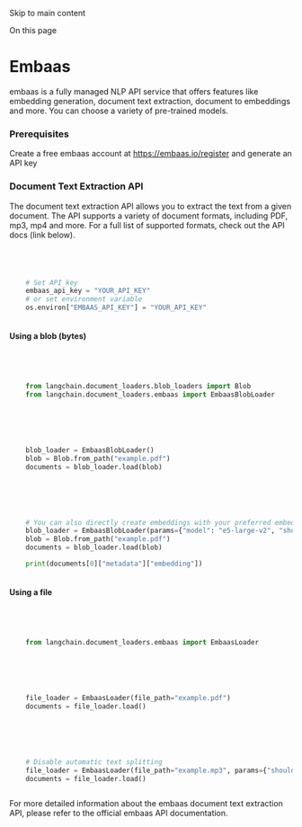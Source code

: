 

Skip to main content

On this page

# Embaas

embaas is a fully managed NLP API service that offers features like embedding generation, document text extraction, document to embeddings and more. You can choose a variety of pre-trained models.

### Prerequisites​

Create a free embaas account at https://embaas.io/register and generate an API key

### Document Text Extraction API​

The document text extraction API allows you to extract the text from a given document. The API supports a variety of document formats, including PDF, mp3, mp4 and more. For a full list of supported
formats, check out the API docs (link below).

```python




    # Set API key
    embaas_api_key = "YOUR_API_KEY"
    # or set environment variable
    os.environ["EMBAAS_API_KEY"] = "YOUR_API_KEY"



```


#### Using a blob (bytes)​

```python




    from langchain.document_loaders.blob_loaders import Blob
    from langchain.document_loaders.embaas import EmbaasBlobLoader



```


```python




    blob_loader = EmbaasBlobLoader()
    blob = Blob.from_path("example.pdf")
    documents = blob_loader.load(blob)



```


```python




    # You can also directly create embeddings with your preferred embeddings model
    blob_loader = EmbaasBlobLoader(params={"model": "e5-large-v2", "should_embed": True})
    blob = Blob.from_path("example.pdf")
    documents = blob_loader.load(blob)

    print(documents[0]["metadata"]["embedding"])



```


#### Using a file​

```python




    from langchain.document_loaders.embaas import EmbaasLoader



```


```python




    file_loader = EmbaasLoader(file_path="example.pdf")
    documents = file_loader.load()



```


```python




    # Disable automatic text splitting
    file_loader = EmbaasLoader(file_path="example.mp3", params={"should_chunk": False})
    documents = file_loader.load()



```


For more detailed information about the embaas document text extraction API, please refer to the official embaas API documentation.

